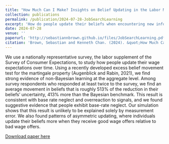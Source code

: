 ```yaml
---
title: "How Much Can I Make? Insights on Belief Updating in the Labor Market (with Kenneth Chan)"
collection: publications
permalink: /publication/2024-07-28-JobSearchLearning
excerpt: 'How do people update their beliefs when encountering new information during job search? We analyze data from a recent government survey (the Survey of Consumer Expectations) and find evidence consistent with motivated reasoning and base-rate neglect.'
date: 2024-07-28
venue: ''
paperurl: 'http://sebastiannbrown.github.io/files/JobSearchLearning.pdf'
citation: 'Brown, Sebastian and Kenneth Chan. (2024). &quot;How Much Can I Make? Insights on Belief Updating in the Labor Market.&quot; <i>Working Paper</i>.'
---
```


We use a nationally representative survey, the labor supplement of the Survey of
Consumer Expectations, to study how people update their wage expectations over time.
Using a recently developed excess belief movement test for the martingale property
(Augenblick and Rabin, 2021), we find strong evidence of non-Bayesian learning at the
aggregate level. Among survey respondents who responded at least twice to the survey,
we find an average movement in beliefs that is roughly 513% of the reduction in their
beliefs’ uncertainty, 413% more than the Bayesian benchmark. This result is consistent
with base rate neglect and overreaction to signals, and we found suggestive evidence
that people exhibit base-rate neglect. Our simulation shows that this result is unlikely
to be explained solely by measurement error. We also found patterns of asymmetric
updating, where individuals update their beliefs more when they receive good wage
offers relative to bad wage offers.


[Download paper here](http://sebastiannbrown.github.io/files/JobSearchLearning.pdf)

<!---Recommended citation: Your Name, You. (2009). "Paper Title Number 1." <i>Journal 1</i>. 1(1).--->